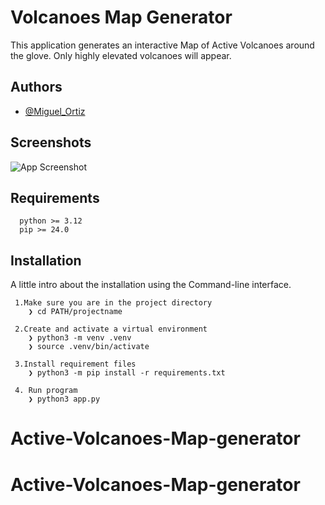 # Volcanoes Map Generator

This application generates an interactive Map of Active Volcanoes  around the glove.
Only highly elevated volcanoes will appear. 



## Authors

- [@Miguel_Ortiz](https://github.com/miguel-2020)


## Screenshots

![App Screenshot](https://via.placeholder.com/468x300?text=App+Screenshot+Here)


## Requirements
```
  python >= 3.12
  pip >= 24.0
```
## Installation
A little intro about the installation using the Command-line interface.

```
 1.Make sure you are in the project directory
    ❯ cd PATH/projectname

 2.Create and activate a virtual environment
    ❯ python3 -m venv .venv
    ❯ source .venv/bin/activate

 3.Install requirement files
    ❯ python3 -m pip install -r requirements.txt

 4. Run program
    ❯ python3 app.py   

```
    
# Active-Volcanoes-Map-generator
# Active-Volcanoes-Map-generator
